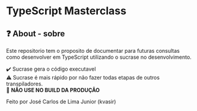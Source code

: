 # TypeScript Masterclass

## ❓ About - sobre

Este repositorio tem o proposito de documentar para futuras consultas como desenvolver em TypeScript utilizando o sucrase no desenvolvimento.

✔️ Sucrase gera o código executavel  
⚠️ Sucrase é mais rápido por não fazer todas etapas de outros transpiladores.  
🚷 __NÂO USE NO BUILD DA PRODUÇÂO__


Feito por José Carlos de Lima Junior (kvasir)
